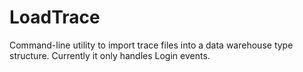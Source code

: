 LoadTrace
=========
Command-line utility to import trace files into a data warehouse type structure. Currently it only handles Login events.


